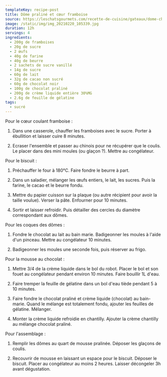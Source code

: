 ```yaml
---
templateKey: recipe-post
title: Dôme praliné et cœur framboise
source: https://leschatsgourmets.com/recette-de-cuisine/gateaux/dome-chocolat-mousse-au-praline-et-coeur-coulant-framboise/
image: /static/img/img_20210220_105339.jpg
duration: 12h
servings: 4
ingredients:
  - 200g de framboises
  - 20g de sucre
  - 2 œufs
  - 40g de farine
  - 40g de beurre
  - 2 sachets de sucre vanillé
  - 14g de sucre
  - 60g de lait
  - 32g de cacao non sucré
  - 60g de chocolat noir
  - 100g de chocolat praliné
  - 200g de crème liquide entière 30%MG
  - 2.6g de feuille de gélatine
tags:
  - sucré
---
```

Pour le cœur coulant framboise :

1. Dans une casserole, chauffer les framboises avec le sucre. Porter à ébullition et laisser cuire 8 minutes.

2. Ecraser l'ensemble et passer au chinois pour ne récupérer que le coulis. Le placer dans des mini moules (ou glaçon ?). Mettre au congélateur.

Pour le biscuit :

1. Préchauffer le four à 180°C. Faire fondre le beurre à part. 

2. Dans un saladier, mélanger les œufs entiers, le lait, les sucres. Puis la farine, le cacao et le beurre fondu.

3. Mettre du papier cuisson sur la plaque (ou autre récipient pour avoir la taille voulue). Verser la pâte. Enfourner pour 10 minutes.

4. Sortir et laisser refroidir. Puis détailler des cercles du diamètre correspondant aux dômes.

Pour les coques des dômes :

1. Fondre le chocolat au lait au bain marie. Badigeonner les moules à l'aide d'un pinceau. Mettre au congélateur 10 minutes.

2. Badigeonner les moules une seconde fois, puis réserver au frigo.

Pour la mousse au chocolat :

1. Mettre 3/4 de la crème liquide dans le bol du robot. Placer le bol et son fouet au congélateur pendant environ 10 minutes. Faire bouillir 1L d'eau.

2. Faire tremper la feuille de gélatine dans un bol d'eau tiède pendant 5 à 10 minutes.

3. Faire fondre le chocolat praliné et crème liquide (chocolat) au bain-marie. Quand le mélange est totalement fondu, ajouter les feuilles de gélatine. Mélanger.

4. Monter la crème liquide refroidie en chantilly. Ajouter la crème chantilly au mélange chocolat praliné.

Pour l'assemblage :

1. Remplir les dômes au quart de mousse pralinée. Déposer les glaçons de coulis.

2. Recouvrir de mousse en laissant un espace pour le biscuit. Déposer le biscuit. Placer au congélateur au moins 2 heures. Laisser décongeler 3h avant dégustation.